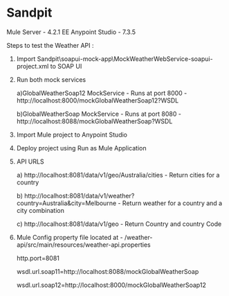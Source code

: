 # Sandpit

Mule Server - 4.2.1 EE
Anypoint Studio - 7.3.5



Steps to test the Weather API :

1) Import Sandpit\soapui-mock-app\MockWeatherWebService-soapui-project.xml to SOAP UI

2) Run both mock services 

    a)GlobalWeatherSoap12 MockService - Runs at port 8000 -  http://localhost:8000/mockGlobalWeatherSoap12?WSDL
    
    b)GlobalWeatherSoap MockService - Runs at port 8080  - http://localhost:8088/mockGlobalWeatherSoap?WSDL
    
3) Import Mule project to Anypoint Studio 

4) Deploy project using Run as Mule Application

5) API URLS 

    a) http://localhost:8081/data/v1/geo/Australia/cities  - Return cities for a country
    
    b) http://localhost:8081/data/v1/weather?country=Australia&city=Melbourne - Return weather for a country and a city combination
    
    c) http://localhost:8081/data/v1/geo  -  Return Country and country Code

6) Mule Config property file located at - /weather-api/src/main/resources/weather-api.properties

      http.port=8081
      
      wsdl.url.soap11=http://localhost:8088/mockGlobalWeatherSoap
      
      wsdl.url.soap12=http://localhost:8000/mockGlobalWeatherSoap12
